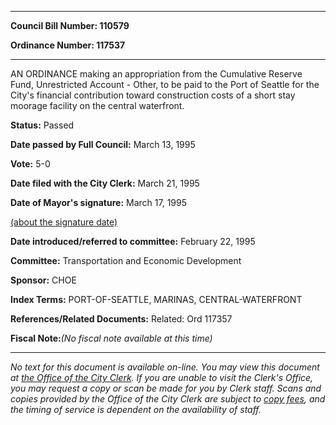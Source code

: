 

********

**Council Bill Number: 110579**
   
**Ordinance Number: 117537**
********

 AN ORDINANCE making an appropriation from the Cumulative Reserve Fund, Unrestricted Account - Other, to be paid to the Port of Seattle for the City's financial contribution toward construction costs of a short stay moorage facility on the central waterfront.

**Status:** Passed
   
**Date passed by Full Council:** March 13, 1995
   
**Vote:** 5-0
   
**Date filed with the City Clerk:** March 21, 1995
   
**Date of Mayor's signature:** March 17, 1995
   
[(about the signature date)](/~public/approvaldate.htm)
   
   
   
**Date introduced/referred to committee:** February 22, 1995
   
**Committee:** Transportation and Economic Development
   
**Sponsor:** CHOE
   
   
**Index Terms:** PORT-OF-SEATTLE, MARINAS, CENTRAL-WATERFRONT

**References/Related Documents:** Related: Ord 117357

**Fiscal Note:**_(No fiscal note available at this time)_
********

_No text for this document is available on-line. You may view this document at [the Office of the City Clerk](http://www.seattle.gov/leg/clerk/contactUs.htm). If you are unable to visit the Clerk's Office, you may request a copy or scan be made for you by Clerk staff. Scans and copies provided by the Office of the City Clerk are subject to [copy fees](http://clerk.seattle.gov/~public/clerkfees.htm), and the timing of service is dependent on the availability of staff._

